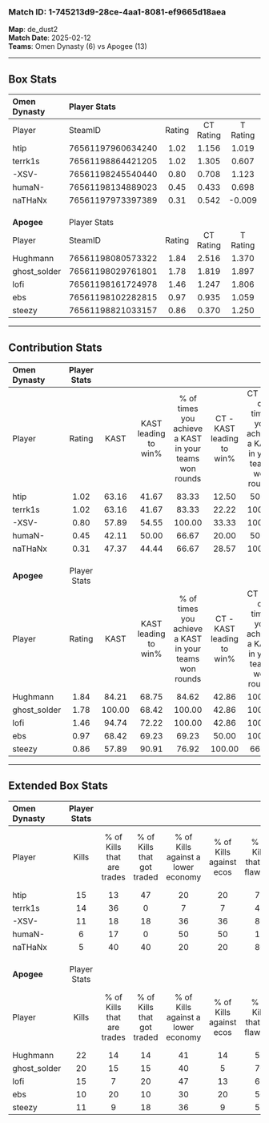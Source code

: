 ### Match ID: 1-745213d9-28ce-4aa1-8081-ef9665d18aea  
**Map**: de_dust2  
**Match Date**: 2025-02-12  
**Teams**: Omen Dynasty (6) vs Apogee (13)  

---  

## Box Stats  

| **Omen Dynasty** | Player Stats      |        |           |          |        |       |       |         |        |      |     |
| :- | :- | :-: | :-: | :-: | :-: | :-: | :-: | :-: | :-: | :-: | :-: |
| Player           | SteamID           | Rating | CT Rating | T Rating |  KAST  |  ADR  | Kills | Assists | Deaths | K/D  | HS% |
| htip             | 76561197960634240 |  1.02  |   1.156   |  1.019   | 63.16  | 92.3  |  15   |    5    |   18   | 0.83 | 60  |
| terrk1s          | 76561198864421205 |  1.02  |   1.305   |  0.607   | 63.16  | 77.2  |  14   |    1    |   14   | 1.00 | 35  |
| -XSV-            | 76561198245540440 |  0.80  |   0.708   |  1.123   | 57.89  | 69.8  |  11   |    3    |   15   | 0.73 | 63  |
| humaN-           | 76561198134889023 |  0.45  |   0.433   |  0.698   | 42.11  | 69.3  |   6   |    6    |   16   | 0.38 | 33  |
| naTHaNx          | 76561197973397389 |  0.31  |   0.542   |  -0.009  | 47.37  | 28.8  |   5   |    1    |   15   | 0.33 |  0  |
|                  |                   |        |           |          |        |       |       |         |        |      |     |
|                  |                   |        |           |          |        |       |       |         |        |      |     |
|                  |                   |        |           |          |        |       |       |         |        |      |     |
| **Apogee**       | Player Stats      |        |           |          |        |       |       |         |        |      |     |
| Player           | SteamID           | Rating | CT Rating | T Rating |  KAST  |  ADR  | Kills | Assists | Deaths | K/D  | HS% |
| Hughmann         | 76561198080573322 |  1.84  |   2.516   |  1.370   | 84.21  | 122.3 |  22   |    4    |   9    | 2.44 | 45  |
| ghost_solder     | 76561198029761801 |  1.78  |   1.819   |  1.897   | 100.00 | 98.3  |  20   |    4    |   9    | 2.22 | 45  |
| lofi             | 76561198161724978 |  1.46  |   1.247   |  1.806   | 94.74  | 90.5  |  15   |    8    |   11   | 1.36 | 46  |
| ebs              | 76561198102282815 |  0.97  |   0.935   |  1.059   | 68.42  | 65.6  |  10   |    5    |   10   | 1.00 | 30  |
| steezy           | 76561198821033157 |  0.86  |   0.370   |  1.250   | 57.89  | 61.3  |  11   |    3    |   12   | 0.92 | 54  |
---  

## Contribution Stats  

| **Omen Dynasty** | Player Stats |        |                      |                                                        |                           |                                                             |                          |                                                            |
| :- | :-: | :-: | :-: | :-: | :-: | :-: | :-: | :-: |
| Player           |    Rating    |  KAST  | KAST leading to win% | % of times you achieve a KAST in your teams won rounds | CT - KAST leading to win% | CT - % of times you achieve a KAST in your teams won rounds | T - KAST leading to win% | T - % of times you achieve a KAST in your teams won rounds |
| htip             |     1.02     | 63.16  |        41.67         |                         83.33                          |           12.50           |                            50.00                            |          100.00          |                           100.00                           |
| terrk1s          |     1.02     | 63.16  |        41.67         |                         83.33                          |           22.22           |                           100.00                            |          100.00          |                           75.00                            |
| -XSV-            |     0.80     | 57.89  |        54.55         |                         100.00                         |           33.33           |                           100.00                            |          80.00           |                           100.00                           |
| humaN-           |     0.45     | 42.11  |        50.00         |                         66.67                          |           20.00           |                            50.00                            |          100.00          |                           75.00                            |
| naTHaNx          |     0.31     | 47.37  |        44.44         |                         66.67                          |           28.57           |                           100.00                            |          100.00          |                           50.00                            |
|                  |              |        |                      |                                                        |                           |                                                             |                          |                                                            |
|                  |              |        |                      |                                                        |                           |                                                             |                          |                                                            |
|                  |              |        |                      |                                                        |                           |                                                             |                          |                                                            |
| **Apogee**       | Player Stats |        |                      |                                                        |                           |                                                             |                          |                                                            |
| Player           |    Rating    |  KAST  | KAST leading to win% | % of times you achieve a KAST in your teams won rounds | CT - KAST leading to win% | CT - % of times you achieve a KAST in your teams won rounds | T - KAST leading to win% | T - % of times you achieve a KAST in your teams won rounds |
| Hughmann         |     1.84     | 84.21  |        68.75         |                         84.62                          |           42.86           |                           100.00                            |          88.89           |                           80.00                            |
| ghost_solder     |     1.78     | 100.00 |        68.42         |                         100.00                         |           42.86           |                           100.00                            |          83.33           |                           100.00                           |
| lofi             |     1.46     | 94.74  |        72.22         |                         100.00                         |           42.86           |                           100.00                            |          90.91           |                           100.00                           |
| ebs              |     0.97     | 68.42  |        69.23         |                         69.23                          |           50.00           |                           100.00                            |          85.71           |                           60.00                            |
| steezy           |     0.86     | 57.89  |        90.91         |                         76.92                          |          100.00           |                            66.67                            |          88.89           |                           80.00                            |
---  

## Extended Box Stats  

| **Omen Dynasty** | Player Stats |                            |                            |                                    |                         |                              |                                 |        |                             |                                     |                          |                               |                            |
| :- | :-: | :-: | :-: | :-: | :-: | :-: | :-: | :-: | :-: | :-: | :-: | :-: | :-: |
| Player           |    Kills     | % of Kills that are trades | % of Kills that got traded | % of Kills against a lower economy | % of Kills against ecos | % of Kills that are flawless | % of Kills that are close duels | Deaths | % of Deaths that get traded | % of Deaths against a lower economy | % of Deaths against ecos | % of Deaths that are flawless | % of Deaths that are close |
| htip             |      15      |             13             |             47             |                 20                 |           20            |              73              |                0                |   18   |             17              |                 11                  |            11            |              61               |             6              |
| terrk1s          |      14      |             36             |             0              |                 7                  |            7            |              43              |               21                |   14   |             14              |                 14                  |            14            |              64               |             7              |
| -XSV-            |      11      |             18             |             18             |                 36                 |           36            |              82              |                0                |   15   |             20              |                 13                  |            13            |              60               |             13             |
| humaN-           |      6       |             17             |             0              |                 50                 |           50            |              17              |                0                |   16   |             19              |                 19                  |            19            |              50               |             19             |
| naTHaNx          |      5       |             40             |             40             |                 20                 |           20            |              80              |                0                |   15   |              7              |                  7                  |            7             |              87               |             13             |
|                  |              |                            |                            |                                    |                         |                              |                                 |        |                             |                                     |                          |                               |                            |
|                  |              |                            |                            |                                    |                         |                              |                                 |        |                             |                                     |                          |                               |                            |
|                  |              |                            |                            |                                    |                         |                              |                                 |        |                             |                                     |                          |                               |                            |
| **Apogee**       | Player Stats |                            |                            |                                    |                         |                              |                                 |        |                             |                                     |                          |                               |                            |
| Player           |    Kills     | % of Kills that are trades | % of Kills that got traded | % of Kills against a lower economy | % of Kills against ecos | % of Kills that are flawless | % of Kills that are close duels | Deaths | % of Deaths that get traded | % of Deaths against a lower economy | % of Deaths against ecos | % of Deaths that are flawless | % of Deaths that are close |
| Hughmann         |      22      |             14             |             14             |                 41                 |           14            |              59              |                5                |   9    |              0              |                 56                  |            22            |              100              |             11             |
| ghost_solder     |      20      |             15             |             15             |                 40                 |            5            |              70              |               20                |   9    |             33              |                 33                  |            0             |              67               |             0              |
| lofi             |      15      |             7              |             20             |                 47                 |           13            |              67              |                7                |   11   |             45              |                 36                  |            9             |              64               |             9              |
| ebs              |      10      |             20             |             10             |                 30                 |           20            |              50              |               10                |   10   |             10              |                 40                  |            0             |              50               |             0              |
| steezy           |      11      |             9              |             18             |                 36                 |            9            |              55              |               18                |   12   |             17              |                 25                  |            0             |              50               |             8              |
